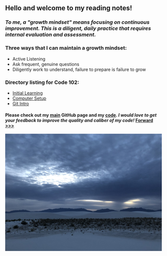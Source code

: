 
## Hello and welcome to my reading notes!

### *To me, a "growth mindset" means focusing on continuous improvement. This is a diligent, daily practice that requires internal evaluation and assessment.*

### Three ways that I can maintain a growth mindset:
  - Active Listening
  - Ask frequent, genuine questions
  - Diligently work to understand, failure to prepare is failure to grow

### Directory listing for Code 102:
  - [Initial Learning](/initial_learning.md)
  - [Computer Setup](/computer_setup.md)
  - [Git Intro](/git_intro.md)
  

#### Please check out my [main](https://skipmcgee.github.io) GitHub page and my [code](https://github.com/skipmcgee). *I would love to get your feedback to improve the quality and caliber of my code!*                  [Forward >>>](initial_learning.md)

![White Sands, New Mexico](/images/whitesands.jpg)




